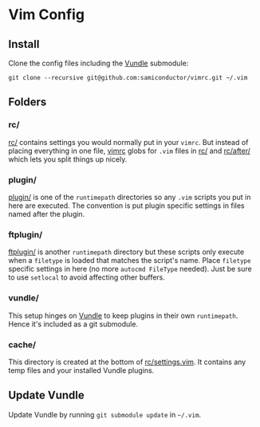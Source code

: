 # Vim Config

## Install

Clone the config files including the
[Vundle](https://github.com/gmarik/Vundle.vim) submodule:

`git clone --recursive git@github.com:samiconductor/vimrc.git ~/.vim`

## Folders

### rc/

[rc/](rc/) contains settings you would normally put in your
`vimrc`. But instead of placing everything in one file, [vimrc](vimrc)
globs for `.vim` files in [rc/](rc/) and [rc/after/](rc/after/) which
lets you split things up nicely.

### plugin/

[plugin/](plugin/) is one of the `runtimepath` directories so any `.vim`
scripts you put in here are executed. The convention is put plugin
specific settings in files named after the plugin.

### ftplugin/

[ftplugin/](ftplugin/) is another `runtimepath` directory but these
scripts only execute when a `filetype` is loaded that matches the
script's name. Place `filetype` specific settings in here (no more
`autocmd FileType` needed). Just be sure to use `setlocal` to avoid
affecting other buffers.

### vundle/

This setup hinges on [Vundle](https://github.com/gmarik/Vundle.vim) to
keep plugins in their own `runtimepath`. Hence it's included as a git
submodule.

### cache/

This directory is created at the bottom of
[rc/settings.vim](rc/settings.vim). It contains any temp files and your
installed Vundle plugins.

## Update Vundle

Update Vundle by running `git submodule update` in `~/.vim`.
